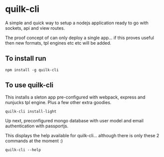 # quilk-cli

A simple and quick way to setup a nodejs application ready to go with sockets, api and view routes.

The proof concept of can only deploy a single app... if this proves useful then new formats, tpl engines etc etc will be added.

## To install run
```
npm install -g quilk-cli
```

## To use quilk-cli

This installs a sleton app pre-configured with webpack, express and nunjucks tpl engine. Plus a few other extra goodies.
```
quilk-cli install-light
```

Up next, preconfigured mongo database with user model and email authentication with passportjs.

This displays the help available for quilk-cli... although there is only these 2 commands at the moment :)
```
quilk-cli --help
```

